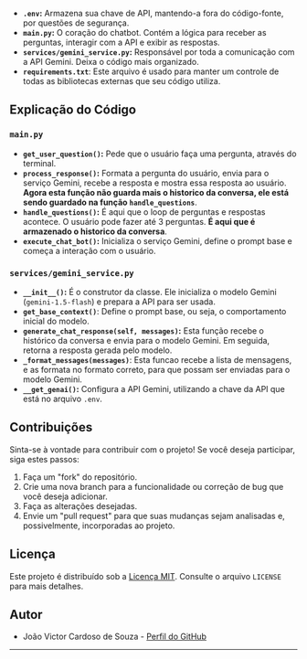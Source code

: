 *   **`.env`:** Armazena sua chave de API, mantendo-a fora do código-fonte, por questões de segurança.
*   **`main.py`:** O coração do chatbot. Contém a lógica para receber as perguntas, interagir com a API e exibir as respostas.
*   **`services/gemini_service.py`:** Responsável por toda a comunicação com a API Gemini. Deixa o código mais organizado.
* **`requirements.txt`**: Este arquivo é usado para manter um controle de todas as bibliotecas externas que seu código utiliza.

## Explicação do Código

### `main.py`

*   **`get_user_question()`:** Pede que o usuário faça uma pergunta, através do terminal.
*   **`process_response()`:** Formata a pergunta do usuário, envia para o serviço Gemini, recebe a resposta e mostra essa resposta ao usuário. **Agora esta função não guarda mais o historico da conversa, ele está sendo guardado na função `handle_questions`**.
*   **`handle_questions()`:** É aqui que o loop de perguntas e respostas acontece. O usuário pode fazer até 3 perguntas. **É aqui que é armazenado o historico da conversa**.
*   **`execute_chat_bot()`:** Inicializa o serviço Gemini, define o prompt base e começa a interação com o usuário.

### `services/gemini_service.py`

*   **`__init__()`:** É o construtor da classe. Ele inicializa o modelo Gemini (`gemini-1.5-flash`) e prepara a API para ser usada.
* **`get_base_context()`**: Define o prompt base, ou seja, o comportamento inicial do modelo.
*   **`generate_chat_response(self, messages)`:** Esta função recebe o histórico da conversa e envia para o modelo Gemini. Em seguida, retorna a resposta gerada pelo modelo.
* **`_format_messages(messages)`**: Esta funcao recebe a lista de mensagens, e as formata no formato correto, para que possam ser enviadas para o modelo Gemini.
*   **`__get_genai()`:** Configura a API Gemini, utilizando a chave da API que está no arquivo `.env`.

## Contribuições

Sinta-se à vontade para contribuir com o projeto! Se você deseja participar, siga estes passos:

1.  Faça um "fork" do repositório.
2.  Crie uma nova branch para a funcionalidade ou correção de bug que você deseja adicionar.
3.  Faça as alterações desejadas.
4.  Envie um "pull request" para que suas mudanças sejam analisadas e, possivelmente, incorporadas ao projeto.

## Licença

Este projeto é distribuído sob a [Licença MIT](LICENSE). Consulte o arquivo `LICENSE` para mais detalhes.

## Autor

*   João Victor Cardoso de Souza - [Perfil do GitHub](https://github.com/jv-dev)

---